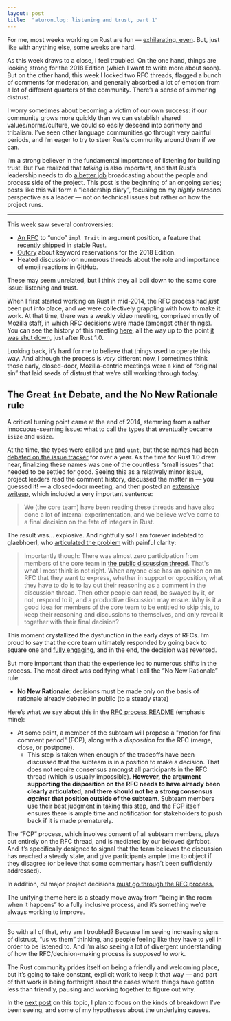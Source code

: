 ```yaml
---
layout: post
title:  "aturon.log: listening and trust, part 1"
---
```


For me, most weeks working on Rust are fun — [exhilarating, even](http://aturon.github.io/tech/2018/02/09/amazing-week/). But, just like with anything else, some weeks are hard.

As this week draws to a close, I feel troubled. On the one hand, things are looking strong for the 2018 Edition (which I want to write more about soon). But on the other hand, this week I locked two RFC threads, flagged a bunch of comments for moderation, and generally absorbed a lot of emotion from a lot of different quarters of the community. There’s a sense of simmering distrust.

I worry sometimes about becoming a victim of our own success: if our community grows more quickly than we can establish shared values/norms/culture, we could so easily descend into acrimony and tribalism. I’ve seen other language communities go through very painful periods, and I’m eager to try to steer Rust’s community around them if we can.

I’m a strong believer in the fundamental importance of listening for building trust. But I’ve realized that *talking* is also important, and that Rust’s leadership needs to do [a better job](https://internals.rust-lang.org/t/fortifying-the-process-against-feature-bloat/7608/29?u=aturon) broadcasting about the people and process side of the project. This post is the beginning of an ongoing series; posts like this will form a “leadership diary”, focusing on my *highly personal* perspective as a leader — not on technical issues but rather on how the project runs.

----------

This week saw several controversies:


- [An RFC](https://github.com/rust-lang/rfcs/pull/2444) to “undo” `impl Trait` in argument position, a feature that [recently shipped](https://blog.rust-lang.org/2018/05/10/Rust-1.26.html) in stable Rust.
- [Outcry](https://github.com/rust-lang/rfcs/pull/2441#issuecomment-390406492) about keyword reservations for the 2018 Edition.
- Heated discussion on numerous threads about the role and importance of emoji reactions in GitHub.

These may seem unrelated, but I think they all boil down to the same core issue: listening and trust.

When I first started working on Rust in mid-2014, the RFC process had *just* been put into place, and we were collectively grappling with how to make it work. At that time, there was a weekly video meeting, comprised mostly of Mozilla staff, in which RFC decisions were made (amongst other things). You can see the history of this meeting [here](https://github.com/rust-lang/meeting-minutes/tree/master/weekly-meetings), all the way up to the point [it was shut down](https://github.com/rust-lang/meeting-minutes/blob/master/weekly-meetings/2015-05-26.md#future-of-weekly-meeting), just after Rust 1.0.

Looking back, it’s hard for me to believe that things used to operate this way. And although the process is *very* different now, I sometimes think those early, closed-door, Mozilla-centric meetings were a kind of “original sin” that laid seeds of distrust that we’re still working through today.

## The Great `int` Debate, and the No New Rationale rule

A critical turning point came at the end of 2014, stemming from a rather innocuous-seeming issue: what to call the types that eventually became `isize` and `usize`.

At the time, the types were called `int` and `uint`, but these names had been [debated on the issue tracker](https://github.com/rust-lang/rust/issues/9940) for over a year. As the time for Rust 1.0 drew near, finalizing these names was one of the countless “small issues” that needed to be settled for good. Seeing this as a relatively minor issue, project leaders read the comment history, discussed the matter in — you guessed it! — a closed-door meeting, and then posted an [extensive writeup](https://internals.rust-lang.org/t/a-tale-of-twos-complement/1062), which included a very important sentence:


> We (the core team) have been reading these threads and have also done a lot of internal experimentation, and we believe we’ve come to a final decision on the fate of integers in Rust.

The result was... explosive. And rightfully so! I am forever indebted to glaebhoerl, who [articulated the problem](https://www.reddit.com/r/rust/comments/2qmeeq/rfc_rename_intuint_to_intxuintx/cn8ugag/) with painful clarity:


> Importantly though: There was almost zero participation from members of the core team in [the public discussion thread](https://github.com/rust-lang/rfcs/pull/464). That's what I most think is not right. When anyone else has an opinion on an RFC that they want to express, whether in support or opposition, what they have to do is to lay out their reasoning as a comment in the discussion thread. Then other people can read, be swayed by it, or not, respond to it, and a productive discussion may ensue. Why is it a good idea for members of the core team to be entitled to skip this, to keep their reasoning and discussions to themselves, and only reveal it together with their final decision?

This moment crystallized the dysfunction in the early days of RFCs. I’m proud to say that the core team ultimately responded by going back to square one and [fully engaging](https://internals.rust-lang.org/t/restarting-the-int-uint-discussion/1131), and in the end, the decision was reversed.

But more important than that: the experience led to numerous shifts in the process. The most direct was codifying what I call the “No New Rationale” rule:


- **No New Rationale**: decisions must be made only on the basis of rationale already debated in public (to a steady state)

Here’s what we say about this in the [RFC process README](https://github.com/rust-lang/rfcs) (emphasis mine):


- At some point, a member of the subteam will propose a "motion for final comment period" (FCP), along with a *disposition* for the RFC (merge, close, or postpone).
  - This step is taken when enough of the tradeoffs have been discussed that the subteam is in a position to make a decision. That does not require consensus amongst all participants in the RFC thread (which is usually impossible). **However, the argument supporting the disposition on the RFC needs to have already been clearly articulated, and there should not be a strong consensus** ***against*** **that position outside of the subteam**. Subteam members use their best judgment in taking this step, and the FCP itself ensures there is ample time and notification for stakeholders to push back if it is made prematurely.

The “FCP” process, which involves consent of all subteam members, plays out entirely on the RFC thread, and is mediated by our beloved @rfcbot. And it’s specifically designed to signal that the team believes the discussion has reached a steady state, and give participants ample time to object if they disagree (or believe that some commentary hasn’t been sufficiently addressed).

In addition, *all* major project decisions [must go through the RFC process.](https://github.com/rust-lang/rfcs#when-you-need-to-follow-this-process)

The unifying theme here is a steady move away from “being in the room when it happens” to a fully inclusive process, and it’s something we’re always working to improve.

----------

So with all of that, why am I troubled? Because I’m seeing increasing signs of distrust, “us vs them” thinking, and people feeling like they have to yell in order to be listened to. And I’m also seeing a lot of divergent understanding of how the RFC/decision-making process is *supposed* to work.

The Rust community prides itself on being a friendly and welcoming place, but it’s going to take constant, explicit work to keep it that way — and part of that work is being forthright about the cases where things have gotten less than friendly, pausing and working together to figure out why.

In the [next post](http://aturon.github.io/tech/2018/06/02/listening-part-2/) on this topic, I plan to focus on the kinds of breakdown I’ve been seeing, and some of my hypotheses about the underlying causes.
